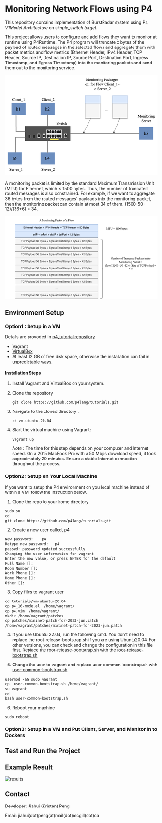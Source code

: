 
# Monitoring Network Flows using P4
This repository contains implementation of BurstRadar system using P4 _V1Model Architecture_ on _simple_switch target_. 

This project allows users to configure and add flows they want to monitor at runtime using P4Runtime. The P4 program will truncate x bytes of the payload of routed messages in the selected flows and aggregate them with packet metrics and flow metrics (Ethernet Header, IPv4 Header, TCP Header, Source IP, Destination IP, Source Port, Destination Port, Ingress Timestamp, and Egress Timestamp) into the monitoring packets and send them out to the monitoring service.

<p align="center">
  <img src="https://github.com/Kristen6765/p4_tutorials/blob/master/exercises/multiple_flow_monitor/img/P4_Structure_Diagram.png">
</p>

A monitoring packet is limited by the standard Maximum Transmission Unit (MTU) for Ethernet, which is 1500 bytes. Thus, the number of truncated routed messages is also constrained. For example, if we want to aggregate 36 bytes from the routed messages' payloads into the monitoring packet, then the monitoring packet can contain at most 34 of them. (1500-50-12)/(36+6) = 34.

<p align="center">
  <img src="https://github.com/Kristen6765/p4_tutorials/blob/master/exercises/multiple_flow_monitor/img/P4_Monitoring_Packet.png">
</p>

## Environment Setup
### Option1 : Setup in a VM
Details are provoded in [p4_tutorial repository](https://github.com/p4lang/tutorials/edit/master/README.md)

- [Vagrant](https://vagrantup.com)
- [VirtualBox](https://virtualbox.org)
- At least 12 GB of free disk space, otherwise the installation can fail in unpredictable ways.

#### Installation Steps

1. Install Vagrant and VirtualBox on your system.
2. Clone the repository
   
   ```
   git clone https://github.com/p4lang/tutorials.git
   ```
3. Navigate to the cloned directory :
   
   ```
   cd vm-ubuntu-20.04
   ```
4. Start the virtual machine using Vagrant:
   ```
   vagrant up
   ```
   *Note* : The time for this step depends on your computer and Internet speed. On a 2015 MacBook Pro with a 50 Mbps download speed, it took approximately 20 minutes. Ensure a stable Internet connection throughout the process.


### Option2: Setup on Your Local Machine
If you want to setup the P4 environment on you local machine instead of within a VM, follow the instruction below.

1. Clone the repo to your home directory
```
sudo su 
cd 
git clone https://github.com/p4lang/tutorials.git

```
2. Create a new user called, p4
```
New password:    p4                                                                                               
Retype new password:   p4                                                                                     
passwd: password updated successfully                                                                              
Changing the user information for vagrant                                                                          
Enter the new value, or press ENTER for the default                                                                              Full Name []:                                                                                            
Room Number []:                                                                                            
Work Phone []:                                                                                             
Home Phone []:                                                                                          
Other []:
```
3. Copy files to vagrant user
```
cd tutorials/vm-ubuntu-20.04
cp p4_16-mode.el  /home/vagrant/
cp p4.vim  /home/vagrant/
mkdir /home/vagrant/patches
cp patches/mininet-patch-for-2023-jun.patch /home/vagrant/patches/mininet-patch-for-2023-jun.patch
```

4. If you use Ubuntu 22.04, run the following cmd. You don't need to replace the root-release-bootstrap.sh if you are using Ubuntu20.04. For other versions, you can check and change the configuration in this file first. Replace the root-release-bootstrap.sh with the [root-release-bootstrap.sh](https://drive.google.com/drive/folders/19-deKM2I77z3q52bY6irn13Q1CbACP4s)

5. Change the user to vagrant and replace user-common-bootstrap.sh with [user-common-bootstrap.sh](https://drive.google.com/drive/folders/19-deKM2I77z3q52bY6irn13Q1CbACP4s)
```
usermod -aG sudo vagrant 
cp  user-common-bootstrap.sh /home/vagrant/ 
su vagrant      
cd
bash user-common-bootstrap.sh
```
6. Reboot your machine

```
sudo reboot
```

### Option3: Setup in a VM and Put Client, Server, and Monitor in to Dockers

## Test and Run the Project 

## Example Result 
![results](https://github.com/harshgondaliya/burstradar/blob/master/results-screenshot.PNG)

## Contact
Developer: Jiahui (Kristen) Peng

Email: jiahui(dot)peng(at)mail(dot)mcgill(dot)ca
